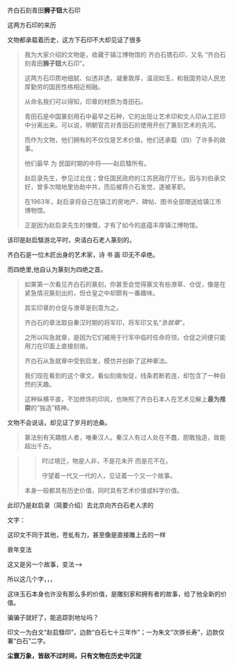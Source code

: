 齐白石刻青田**狮子钮**大石印



这两方石印的来历

文物都承载着历史，这方下石印不大却见证了很多

> 我为大家介绍的文物是，收藏于镇江博物馆的 齐白石镌石印，又名 “齐白石刻青田**狮子钮**大石印”。
>
> 这两方石印质地细腻、似透非透，凝重敦厚，温润如玉，和我国劳动人民忠厚勤劳的国民性格相近相融。
>
> 从命名我们可以得知，印章的材质为青田石。
>
> 青田石是中国篆刻用石中最早之石种，它的出现让艺术印和文人印从工匠印中分离出来。可以说，明朝官员对青田石的使用开创了篆刻艺术的先河。
>
> 而作为文物，他们拥有的不仅仅是艺术价值，他们还承载（四）了许多的故事。
>
> 他们最早 为 民国时期的中将——赵启騄所有。
>
> 赵启录先生，参见过北伐；曾任国民政府的江苏民政厅厅长。因与刘伯承交好，曾多次暗地里协助中共，而后被蒋介石发觉，遂被革职。
>
> 在1963年，赵启录将自己在镇江的房地产、碑帖、图书全部赠送给镇江市博物馆。
>
> 正是因为赵启录先生的慷慨，才有了如今的底蕴丰厚镇江博物馆。

该印是赵启騄游北平时，央请白石老人篆刻的。

齐白石是一位木匠出身的艺术家，诗 书 画 印无不卓绝。

而四绝里,他自认为篆刻为四绝之首。

> 如果第一次看见齐白石的篆刻，你甚至会觉得篆文有些潦草、仓促，像是在紧急情况篆刻出的，但仓皇之中却颇有一番趣味。
>
> 其实印章的仓促与潦草是刻意为之。
>
> 齐白石的章法取自秦汉时期的将军印，将军印又名“*急就章*”。
>
> 之所以叫急就章，是因为它们被用于行军中临时任命将领，仓促之间便只能用刀在印面上直接刻凿。
>
> 齐白石从急就章中受到启发，模仿并创新了这种章法。
>
> 我们现在看到的这个章文，看似刻凿匆促，线条若断若连，却包含了一种自然的天趣。
>
> 这种纵横平直，不加修饰的印风，也映照了齐白石本人在艺术见解上**最为推崇**的“独造”精神。



文物不会说话，却见证了岁月的沧桑。





> 篆法别有天趣胜人者，唯秦汉人。秦汉人有过人处在不蠢，胆敢独造，故能超出千古。
>
> 
>
> 



> > 时过境迁，物是人非，不是花未开 而是花不在。
> >
> > 守望着一代又一代的人，见证着一个又一个故事。
>
> 本身一般都具有历史价值，同时具有艺术价值或科学价值。

此印乃是赵启录（简要介绍）去北京向齐白石老人求的

文字：

这印文不同于其他，苍虬有力，甚至像是直接雕上去的一样

衰年变法

这又是另一个故事，变法——>

所以这几个字，，，

这块玉石本身也许没有那么多的价值，是雕刻家和拥有者的故事，给了他全新的价值。



骗骗子就好了，能追踪到地址吗？





印文一为白文“赵启騄印”，边款“白石七十三年作”；一为朱文“次骅长寿”，边款仅署“白石”二字。

**尘寰万象，皆敌不过时间，只有文物在历史中沉淀**